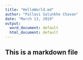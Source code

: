 ```yaml
---
title: "HelloWorld.md"
author: "Pallavi Salunkhe Chavan"
date: "March 13, 2019"
output:
  word_document: default
  html_document: default
---
```


## This is a markdown file

